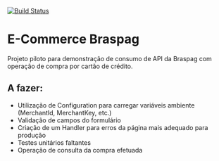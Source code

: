 [![Build Status](https://travis-ci.org/lucasbsimao/purchaseapp.svg?branch=master)](https://travis-ci.org/lucasbsimao/purchaseapp)

# E-Commerce Braspag

Projeto piloto para demonstração de consumo de API da Braspag com operação de compra por cartão de crédito. 

## A fazer:

* Utilização de Configuration para carregar variáveis ambiente (MerchantId, MerchantKey, etc.)
* Validação de campos do formulário
* Criação de um Handler para erros da página mais adequado para produção
* Testes unitários faltantes
* Operação de consulta da compra efetuada
